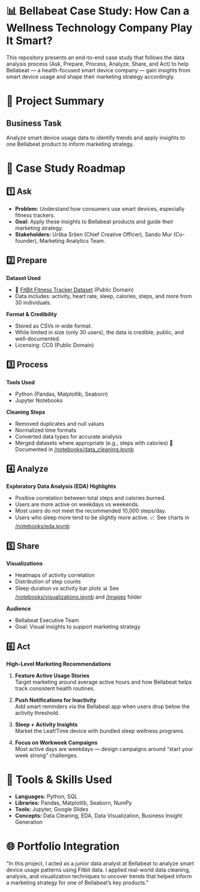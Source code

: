 
# 📊 Bellabeat Case Study: How Can a Wellness Technology Company Play It Smart?
This repository presents an end-to-end case study that follows the data analysis process (Ask, Prepare, Process, Analyze, Share, and Act) to help Bellabeat — a health-focused smart device company — gain insights from smart device usage and shape their marketing strategy accordingly.

# 📌 Project Summary
## Business Task
Analyze smart device usage data to identify trends and apply insights to one Bellabeat product to inform marketing strategy.

# 🧭 Case Study Roadmap
## 1️⃣ Ask
* **Problem:** Understand how consumers use smart devices, especially fitness trackers.
* **Goal:** Apply these insights to Bellabeat products and guide their marketing strategy.
* **Stakeholders:** Urška Sršen (Chief Creative Officer), Sando Mur (Co-founder), Marketing Analytics Team.

## 2️⃣ Prepare
**Dataset Used**
* 📁 [FitBit Fitness Tracker Dataset](https://www.kaggle.com/datasets/arashnic/fitbit) (Public Domain)
* Data includes: activity, heart rate, sleep, calories, steps, and more from 30 individuals.

**Format & Credibility**
* Stored as CSVs in wide format.
* While limited in size (only 30 users), the data is credible, public, and well-documented.
* Licensing: CC0 (Public Domain)

## 3️⃣ Process
**Tools Used**
* Python (Pandas, Matplotlib, Seaborn)
* Jupyter Notebooks

**Cleaning Steps**
* Removed duplicates and null values
* Normalized time formats
* Converted data types for accurate analysis
* Merged datasets where appropriate (e.g., steps with calories)
🧹 Documented in [/notebooks/data_cleaning.ipynb](https://github.com/RyanAttia/Bellabeat-Case-Study/blob/main/notebooks/data_cleaning.ipynb)

## 4️⃣ Analyze
**Exploratory Data Analysis (EDA) Highlights**
* Positive correlation between total steps and calories burned.
* Users are more active on weekdays vs weekends.
* Most users do not meet the recommended 10,000 steps/day.
* Users who sleep more tend to be slightly more active.
📈 See charts in [/notebooks/eda.ipynb](https://github.com/RyanAttia/Bellabeat-Case-Study/blob/main/notebooks/eda.ipynb)

## 5️⃣ Share
**Visualizations**
* Heatmaps of activity correlation
* Distribution of step counts
* Sleep duration vs activity bar plots
📊 See [/notebooks/visualizations.ipynb](https://github.com/RyanAttia/Bellabeat-Case-Study/blob/main/notebooks/visualizations.ipynb) and [/images](https://github.com/RyanAttia/Bellabeat-Case-Study/tree/main/images) folder

**Audience**
* Bellabeat Executive Team
* Goal: Visual insights to support marketing strategy

## 6️⃣ Act
**High-Level Marketing Recommendations**
1. **Feature Active Usage Stories**  
   Target marketing around average active hours and how Bellabeat helps track consistent health routines.

2. **Push Notifications for Inactivity**  
   Add smart reminders via the Bellabeat app when users drop below the activity threshold.

3. **Sleep + Activity Insights**  
   Market the Leaf/Time device with bundled sleep wellness programs.

4. **Focus on Workweek Campaigns**  
   Most active days are weekdays — design campaigns around “start your week strong” challenges.

# 🧩 Tools & Skills Used
* **Languages:** Python, SQL
* **Libraries:** Pandas, Matplotlib, Seaborn, NumPy
* **Tools:** Jupyter, Google Slides
* **Concepts:** Data Cleaning, EDA, Data Visualization, Business Insight Generation

# 🌐 Portfolio Integration
"In this project, I acted as a junior data analyst at Bellabeat to analyze smart device usage patterns using Fitbit data. I applied real-world data cleaning, analysis, and visualization techniques to uncover trends that helped inform a marketing strategy for one of Bellabeat’s key products."
